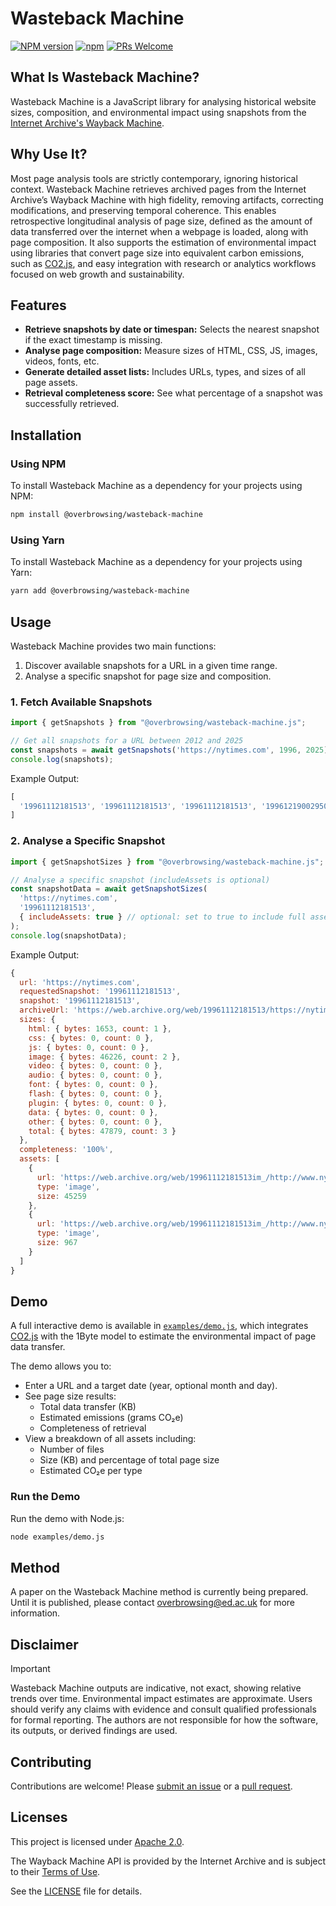 # Wasteback Machine

[![NPM version](https://img.shields.io/npm/v/@overbrowsing/wasteback-machine.svg)](https://www.npmjs.com/package/@overbrowsing/wasteback-machine)
[![npm](https://img.shields.io/npm/dt/@overbrowsing/wasteback-machine.svg)](https://www.npmtrends.com/@overbrowsing/wasteback-machine)
[![PRs Welcome](https://img.shields.io/badge/PRs-welcome-brightgreen.svg)](https://egghead.io/courses/how-to-contribute-to-an-open-source-project-on-github)

## What Is Wasteback Machine?

Wasteback Machine is a JavaScript library for analysing historical website sizes, composition, and environmental impact using snapshots from the [Internet Archive's Wayback Machine](https://web.archive.org).

## Why Use It?

Most page analysis tools are strictly contemporary, ignoring historical context. Wasteback Machine retrieves archived pages from the Internet Archive’s Wayback Machine with high fidelity, removing artifacts, correcting modifications, and preserving temporal coherence. This enables retrospective longitudinal analysis of page size, defined as the amount of data transferred over the internet when a webpage is loaded, along with page composition. It also supports the estimation of environmental impact using libraries that convert page size into equivalent carbon emissions, such as [CO2.js](https://developers.thegreenwebfoundation.org/co2js/overview), and easy integration with research or analytics workflows focused on web growth and sustainability.

## Features

- **Retrieve snapshots by date or timespan:** Selects the nearest snapshot if the exact timestamp is missing.
- **Analyse page composition:** Measure sizes of HTML, CSS, JS, images, videos, fonts, etc.
- **Generate detailed asset lists:** Includes URLs, types, and sizes of all page assets.
- **Retrieval completeness score:** See what percentage of a snapshot was successfully retrieved.

## Installation

### Using NPM

To install Wasteback Machine as a dependency for your projects using NPM:

```sh
npm install @overbrowsing/wasteback-machine
```

### Using Yarn

To install Wasteback Machine as a dependency for your projects using Yarn:

```sh
yarn add @overbrowsing/wasteback-machine
```

## Usage

Wasteback Machine provides two main functions:

1. Discover available snapshots for a URL in a given time range.
2. Analyse a specific snapshot for page size and composition.

### 1. Fetch Available Snapshots

```javascript
import { getSnapshots } from "@overbrowsing/wasteback-machine.js";

// Get all snapshots for a URL between 2012 and 2025
const snapshots = await getSnapshots('https://nytimes.com', 1996, 2025);
console.log(snapshots);
```

Example Output:

```javascript
[
  '19961112181513', '19961112181513', '19961112181513', '19961219002950', ...
]
```

### 2. Analyse a Specific Snapshot 

```javascript
import { getSnapshotSizes } from "@overbrowsing/wasteback-machine.js";

// Analyse a specific snapshot (includeAssets is optional)
const snapshotData = await getSnapshotSizes(
  'https://nytimes.com',
  '19961112181513',
  { includeAssets: true } // optional: set to true to include full asset list
);
console.log(snapshotData);
```

Example Output:

```js
{
  url: 'https://nytimes.com',
  requestedSnapshot: '19961112181513',
  snapshot: '19961112181513',
  archiveUrl: 'https://web.archive.org/web/19961112181513/https://nytimes.com',
  sizes: {
    html: { bytes: 1653, count: 1 },
    css: { bytes: 0, count: 0 },
    js: { bytes: 0, count: 0 },
    image: { bytes: 46226, count: 2 },
    video: { bytes: 0, count: 0 },
    audio: { bytes: 0, count: 0 },
    font: { bytes: 0, count: 0 },
    flash: { bytes: 0, count: 0 },
    plugin: { bytes: 0, count: 0 },
    data: { bytes: 0, count: 0 },
    other: { bytes: 0, count: 0 },
    total: { bytes: 47879, count: 3 }
  },
  completeness: '100%',
  assets: [
    {
      url: 'https://web.archive.org/web/19961112181513im_/http://www.nytimes.com/index.gif',
      type: 'image',
      size: 45259
    },
    {
      url: 'https://web.archive.org/web/19961112181513im_/http://www.nytimes.com/free-images/marker.gif',
      type: 'image',
      size: 967
    }
  ]
}
```

## Demo

A full interactive demo is available in [`examples/demo.js`](examples/demo.js), which integrates [CO2.js](https://developers.thegreenwebfoundation.org/co2js/overview) with the 1Byte model to estimate the environmental impact of page data transfer.

The demo allows you to:
- Enter a URL and a target date (year, optional month and day).
- See page size results:
  - Total data transfer (KB)
  - Estimated emissions (grams CO₂e)
  - Completeness of retrieval
- View a breakdown of all assets including:
  - Number of files
  - Size (KB) and percentage of total page size
  - Estimated CO₂e per type

### Run the Demo

Run the demo with Node.js:

```bash
node examples/demo.js
```

## Method

A paper on the Wasteback Machine method is currently being prepared. Until it is published, please contact overbrowsing@ed.ac.uk for more information.

## Disclaimer 

> [!IMPORTANT]  
> Wasteback Machine outputs are indicative, not exact, showing relative trends over time. Environmental impact estimates are approximate. Users should verify any claims with evidence and consult qualified professionals for formal reporting. The authors are not responsible for how the software, its outputs, or derived findings are used.

## Contributing

Contributions are welcome! Please [submit an issue](https://github.com/overbrowsing/wasteback-machine/issues) or a [pull request](https://github.com/overbrowsing/wasteback-machine/pulls).

## Licenses

This project is licensed under [Apache 2.0](https://tldrlegal.com/license/apache-license-2.0-(apache-2.0)).

The Wayback Machine API is provided by the Internet Archive and is subject to their [Terms of Use](https://archive.org/about/terms).

See the [LICENSE](/LICENSE) file for details.